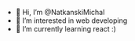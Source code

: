 - 👋 Hi, I’m @NatkanskiMichal
- 👀 I’m interested in web developing
- 🌱 I’m currently learning react :) 
